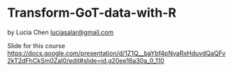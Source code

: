 # Transform-GoT-data-with-R


by Lucia Chen  luciasalar@gmail.com


Slide for this course
https://docs.google.com/presentation/d/1Z1Q__baYbf4pNyaRxHduvdQaQFv2kT2dFhCkSm0ZaI0/edit#slide=id.g20ee16a30a_0_110
